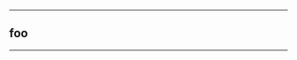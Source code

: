 ****                                       
## foo                                  
****                                     



#